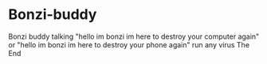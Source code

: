 # Bonzi-buddy
Bonzi buddy
talking "hello im bonzi im here to destroy your computer again" or "hello im bonzi im here to destroy your phone again" run any virus
The End

